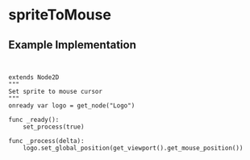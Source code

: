 # spriteToMouse
## Example Implementation

```gdscript


extends Node2D
"""
Set sprite to mouse cursor
"""
onready var logo = get_node("Logo")

func _ready():
	set_process(true)
	
func _process(delta):
	logo.set_global_position(get_viewport().get_mouse_position())
```
